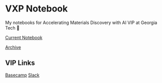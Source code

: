 # VXP Notebook

My notebooks for Accelerating Materials Discovery with AI VIP at Georgia Tech 🐝

[Current Notebook](https://github.com/Todtheguy/VXP-Notebook/blob/main/2025/spring25.md)

[Archive](https://github.com/Todtheguy/VXP-Notebook/blob/main/Archive/)


## VIP Links
[Basecamp](https://3.basecamp.com/5538128/)
[Slack](https://acceleratingm-dcn7830.slack.com/ssb/redirect)
